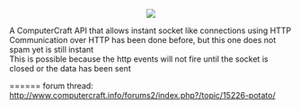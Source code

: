 <p align="center"><img src="http://i.imgur.com/FeNFuvI.png"></p>

A ComputerCraft API that allows instant socket like connections using HTTP<br>
Communication over HTTP has been done before, but this one does not spam yet is still instant<br>
This is possible because the http events will not fire until the socket is closed or the data has been sent<br>

======
forum thread: http://www.computercraft.info/forums2/index.php?/topic/15226-potato/
